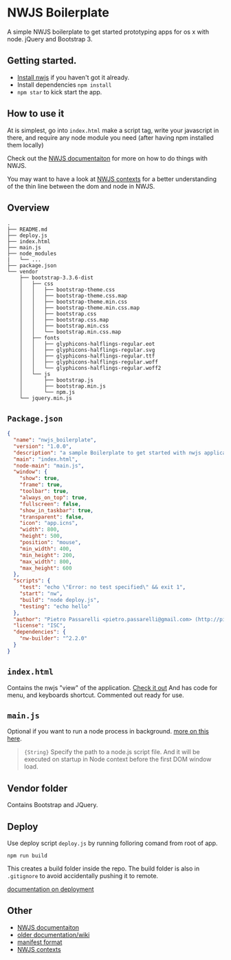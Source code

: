 # NWJS Boilerplate

A simple NWJS boilerplate to get started prototyping apps for os x with node. jQuery and Bootstrap 3.

## Getting started.
- [Install nwjs](http://nwjs.io/) if you haven't got it already.
- Install dependencies `npm install`
- `npm star` to kick start the app.

## How to use it
At is simplest, go into `index.html` make a script tag, write your javascript in there, and require any node module you need (after having npm installed them locally)

Check out the [NWJS documentaiton](http://docs.nwjs.io/en/latest/) for more on how to do things with NWJS.

You may want to have a look at [NWJS contexts](http://docs.nwjs.io/en/latest/For%20Users/Advanced/JavaScript%20Contexts%20in%20NW.js/) for a better understanding of the thin line between the dom and node in NWJS.

## Overview

```
.
├── README.md
├── deploy.js
├── index.html
├── main.js
├── node_modules
|   └── ...
├── package.json
└── vendor
    ├── bootstrap-3.3.6-dist
    │   ├── css
    │   │   ├── bootstrap-theme.css
    │   │   ├── bootstrap-theme.css.map
    │   │   ├── bootstrap-theme.min.css
    │   │   ├── bootstrap-theme.min.css.map
    │   │   ├── bootstrap.css
    │   │   ├── bootstrap.css.map
    │   │   ├── bootstrap.min.css
    │   │   └── bootstrap.min.css.map
    │   ├── fonts
    │   │   ├── glyphicons-halflings-regular.eot
    │   │   ├── glyphicons-halflings-regular.svg
    │   │   ├── glyphicons-halflings-regular.ttf
    │   │   ├── glyphicons-halflings-regular.woff
    │   │   └── glyphicons-halflings-regular.woff2
    │   └── js
    │       ├── bootstrap.js
    │       ├── bootstrap.min.js
    │       └── npm.js
    └── jquery.min.js
```

## `Package.json`

```json
{
  "name": "nwjs_boilerplate",
  "version": "1.0.0",
  "description": "a sample Boilerplate to get started with nwjs applications",
  "main": "index.html",
  "node-main": "main.js",
  "window": {
    "show": true,
    "frame": true,
    "toolbar": true,
    "always_on_top": true,
    "fullscreen": false,
    "show_in_taskbar": true,
    "transparent": false,
    "icon": "app.icns",
    "width": 800,
    "height": 500,
    "position": "mouse",
    "min_width": 400,
    "min_height": 200,
    "max_width": 800,
    "max_height": 600
  },
  "scripts": {
    "test": "echo \"Error: no test specified\" && exit 1",
    "start": "nw",
    "build": "node deploy.js",
    "testing": "echo hello"
  },
  "author": "Pietro Passarelli <pietro.passarelli@gmail.com> (http://pietropassarelli.com)",
  "license": "ISC",
  "dependencies": {
    "nw-builder": "^2.2.0"
  }
}
```

## `index.html`
Contains the nwjs "view" of the application. [Check it out](./index.html)
And has code for menu, and keyboards shortcut. Commented out ready for use.

## `main.js`
Optional if you want to run a node process in background. [more on this here](http://docs.nwjs.io/en/latest/References/Manifest%20Format/#node-main).

>`{String}` Specify the path to a node.js script file. And it will be executed on startup in Node context before the first DOM window load.

## Vendor folder
Contains Bootstrap and JQuery.

## Deploy

Use deploy script `deploy.js` by running folloring comand from root of app.

```
npm run build
```

This creates a build folder inside the repo. The build folder is also in `.gitignore` to avoid accidentally pushing it to remote.

[documentation on deployment](http://docs.nwjs.io/en/latest/For%20Users/Package%20and%20Distribute/)


## Other

- [NWJS documentaiton](http://docs.nwjs.io/en/latest/)
- [older documentation/wiki](https://github.com/nwjs/nw.js/wiki)
- [manifest format](http://docs.nwjs.io/en/latest/References/Manifest%20Format/#manifest-format)
- [NWJS contexts](http://docs.nwjs.io/en/latest/For%20Users/Advanced/JavaScript%20Contexts%20in%20NW.js/)
